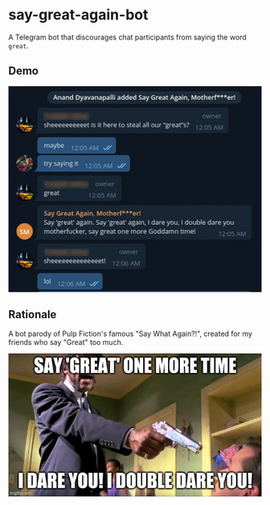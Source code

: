 # say-great-again-bot

A Telegram bot that discourages chat participants from saying the word `great`.

## Demo

![say-great-again-demo](images/demo.jpeg)

## Rationale

A bot parody of Pulp Fiction's famous "Say What Again?!", created for my friends
who say "Great" too much.

![say-great-again-meme](images/meme.jpg)
